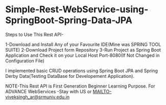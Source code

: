 # Simple-Rest-WebService-using-SpringBoot-Spring-Data-JPA
Steps to Use This Rest API-

1-Download and Install Any of your Favourite IDE(Mine was SPRING TOOL SUITE)
2-Download Project form Repository
3-Run Project as  Spring Boot Application and Check it on your Local Host Port-8080(If Not Changed in Configuration File)

I implemented basic CRUD operations using Spring Boot JPA and Spring Derby Data(Testing DataBase for Developement Application).


NOTE-This Rest API is First Generation Beginner Learning Purpose.
For ADVANCE WebServices -Stay with US or MAILTO-viveksingh_ar@srmuniv.edu.in
